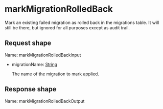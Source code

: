 # markMigrationRolledBack

Mark an existing failed migration as rolled back in the migrations table. It will still be
there, but ignored for all purposes except as audit trail.



## Request shape

Name: markMigrationRolledBackInput

- migrationName: [String](../shapes/String.md)

  The name of the migration to mark applied.


## Response shape

Name: markMigrationRolledBackOutput

